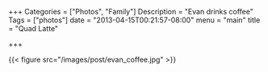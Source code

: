 +++
Categories = ["Photos", "Family"]
Description = "Evan drinks coffee"
Tags = ["photos"]
date = "2013-04-15T00:21:57-08:00"
menu = "main"
title = "Quad Latte"

+++

{{< figure src="/images/post/evan_coffee.jpg"  >}}

